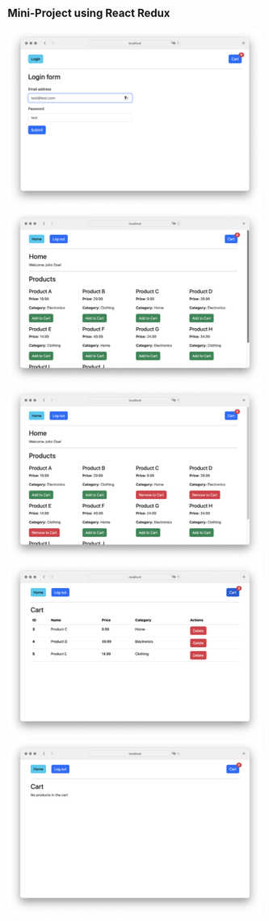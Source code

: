 ## Mini-Project using React Redux 

<img src='docs/Screenshot 2023-12-15 at 19.22.23.png' width="700px">

<img src='docs/Screenshot 2023-12-15 at 19.22.51.png' width="700px">

<img src='docs/Screenshot 2023-12-15 at 19.22.57.png' width="700px">

<img src='docs/Screenshot 2023-12-15 at 19.23.01.png' width="700px">

<img src='docs/Screenshot 2023-12-15 at 19.23.04.png' width="700px">
